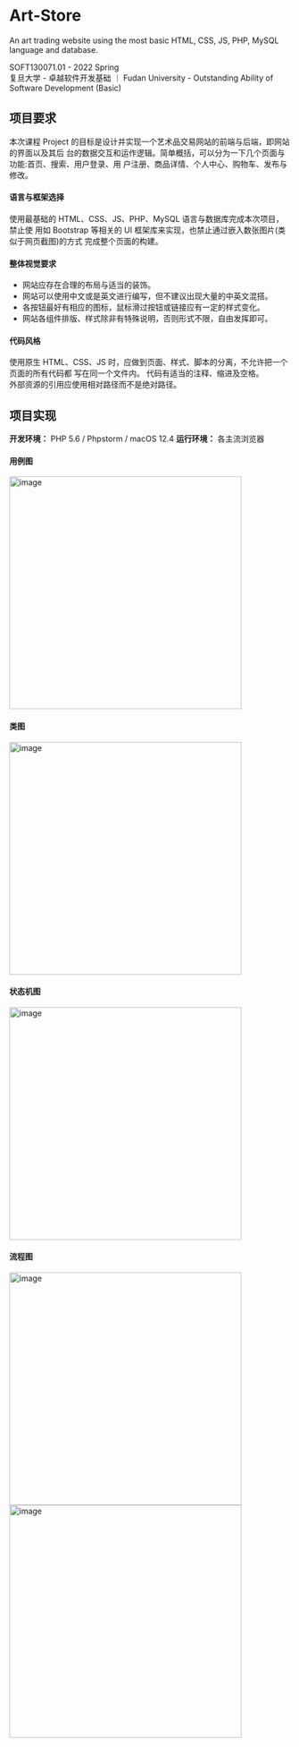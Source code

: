 # Art-Store
An art trading website using the most basic HTML, CSS, JS, PHP, MySQL language and database.

SOFT130071.01 - 2022 Spring  
复旦大学 - 卓越软件开发基础 ｜ Fudan University - Outstanding Ability of Software Development (Basic)  

## 项目要求
本次课程 Project 的目标是设计并实现一个艺术品交易网站的前端与后端，即网站的界面以及其后 台的数据交互和运作逻辑。简单概括，可以分为一下几个页面与功能:首页、搜索、用户登录、用 户注册、商品详情、个人中心、购物车、发布与修改。

#### 语言与框架选择
使用最基础的 HTML、CSS、JS、PHP、MySQL 语言与数据库完成本次项目，禁止使 用如 Bootstrap 等相关的 UI 框架库来实现，也禁止通过嵌入数张图片(类似于网页截图)的方式 完成整个页面的构建。

#### 整体视觉要求
- 网站应存在合理的布局与适当的装饰。
- 网站可以使用中文或是英文进行编写，但不建议出现大量的中英文混搭。
- 各按钮最好有相应的图标，鼠标滑过按钮或链接应有一定的样式变化。
- 网站各组件排版、样式除非有特殊说明，否则形式不限，自由发挥即可。

#### 代码风格
使用原生 HTML、CSS、JS 时，应做到页面、样式、脚本的分离，不允许把一个页面的所有代码都 写在同一个文件内。
代码有适当的注释、缩进及空格。  
外部资源的引用应使用相对路径而不是绝对路径。

## 项目实现
**开发环境：** PHP 5.6 / Phpstorm / macOS 12.4
**运行环境：** 各主流浏览器

#### 用例图
<img width="416" alt="image" src="https://user-images.githubusercontent.com/99488496/236732300-0436593b-6495-4bc3-b32b-90f8c22d09c2.png">

#### 类图
<img width="416" alt="image" src="https://user-images.githubusercontent.com/99488496/236732330-1cfbc8e1-41db-4e43-8675-6c9a9a32c05a.png">

#### 状态机图
<img width="416" alt="image" src="https://user-images.githubusercontent.com/99488496/236732354-f9f1bbc9-1e63-468f-b234-7072f3d3754c.png">

#### 流程图
<img width="416" alt="image" src="https://user-images.githubusercontent.com/99488496/236732369-e6e1bc8f-45c9-4907-a959-15dc26bef756.png">
<img width="416" alt="image" src="https://user-images.githubusercontent.com/99488496/236732396-161769f6-2d34-4036-9fd5-d8ab587cf916.png">
